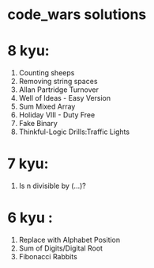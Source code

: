 # code_wars solutions

# 8 kyu:
1. Counting sheeps
2. Removing string spaces
3. Allan Partridge Turnover
4. Well of Ideas - Easy Version
5. Sum Mixed Array
6. Holiday VIII - Duty Free
7. Fake Binary
8. Thinkful-Logic Drills:Traffic Lights


# 7 kyu:
1. Is n divisible by (...)?

# 6 kyu :
1. Replace with Alphabet Position
2. Sum of Digits/Digital Root
3. Fibonacci Rabbits
